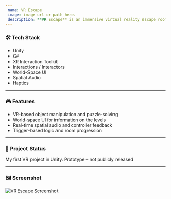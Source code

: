 ```yaml
---
 name: VR Escape
 image: image url or path here.
 description: **VR Escape** is an immersive virtual reality escape room experience developed in Unity. Players interact with objects in different rooms (classrooms)solving puzzles using hand tracking and common sense.
---
```


### 🛠 Tech Stack

- Unity
- C#
- XR Interaction Toolkit
- Interactions / Interactors
- World-Space UI
- Spatial Audio
- Haptics

---

### 🎮 Features

- VR-based object manipulation and puzzle-solving
- World-space UI for information on the levels
- Real-time spatial audio and controller feedback
- Trigger-based logic and room progression

---

### 📌 Project Status

My first VR project in Unity. Prototype – not publicly released

---

### 🖼 Screenshot

![VR Escape Screenshot](/assets/images/vr_escape.png)
